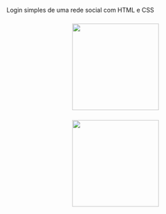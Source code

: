 <p align="left">Login simples de uma rede social com HTML e CSS</p>

###

<div align="center">
  <img height="200" src="https://github.com/patyfil/TelaLogin-RedeSocial-HTML-CSS/blob/main/img/login%20rede%20social%20desktop.jpg"  />
</div>

###

<div align="center">
  <img height="200" src="https://github.com/patyfil/TelaLogin-RedeSocial-HTML-CSS/blob/main/img/login%20rede%20social%20mobile.jpg"  />
</div>

###
